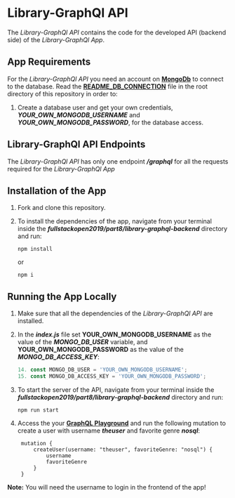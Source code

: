 # Library-GraphQl API

The *Library-GraphQl API* contains the code for the developed API (backend side) of the *Library-GraphQl App*.

## App Requirements

For the *Library-GraphQl API* you need an account on [**MongoDb**](https://www.mongodb.com/cloud) to connect to the database. Read the [**README_DB_CONNECTION**](https://github.com/katerina-tziala/fullstackopen2019/blob/master/README_DB_CONNECTION.md) file in the root directory of this repository in order to: 

1. Create a database user and get your own credentials, ***YOUR_OWN_MONGODB_USERNAME*** and ***YOUR_OWN_MONGODB_PASSWORD***, for the database access.

## Library-GraphQl API Endpoints

The *Library-GraphQl API* has only one endpoint ***/graphql*** for all the requests required for the *Library-GraphQl App*

## Installation of the App

1. Fork and clone this repository.

2. To install the dependencies of the app, navigate from your terminal inside the ***fullstackopen2019/part8/library-graphql-backend*** directory and run:

    ```
    npm install
    ```

    or

    ```
    npm i
    ```

## Running the App Locally

1. Make sure that all the dependencies of the *Library-GraphQl API* are installed.

2. In the ***index.js*** file set **YOUR_OWN_MONGODB_USERNAME** as the value of the ***MONGO_DB_USER*** variable, and **YOUR_OWN_MONGODB_PASSWORD** as the value of the ***MONGO_DB_ACCESS_KEY***:

    ```javascript
    14. const MONGO_DB_USER = 'YOUR_OWN_MONGODB_USERNAME';
    15. const MONGO_DB_ACCESS_KEY = 'YOUR_OWN_MONGODB_PASSWORD';
    ```

3. To start the server of the API, navigate from your terminal inside the ***fullstackopen2019/part8/library-graphql-backend*** directory and run:

    ```
    npm run start
    ```

4. Access the your [**GraphQL Playground**](http://localhost:4000/) and run the following mutation to create a user with username ***theuser*** and favorite genre ***nosql***:

        mutation {
            createUser(username: "theuser", favoriteGenre: "nosql") {
                username 
                favoriteGenre
            }
        }

**Note:** You will need the username to login in the frontend of the app!
